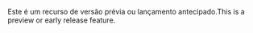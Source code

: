 <span data-ttu-id="81b8e-101">Este é um recurso de versão prévia ou lançamento antecipado.</span><span class="sxs-lookup"><span data-stu-id="81b8e-101">This is a preview or early release feature.</span></span>